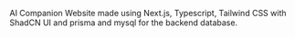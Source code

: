 AI Companion Website made using Next.js, Typescript, Tailwind CSS with ShadCN UI and prisma and mysql for the backend database.

